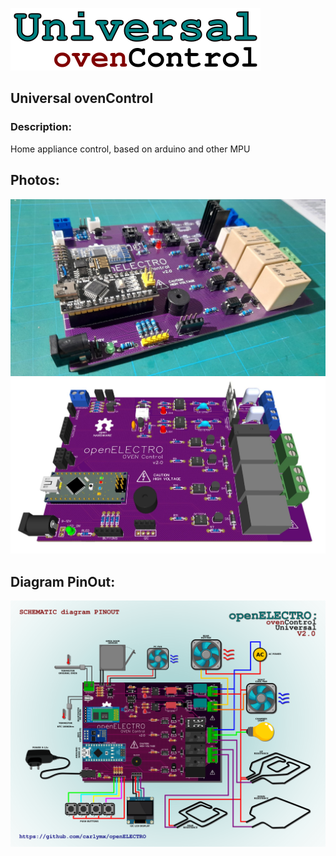 ![Logo Universal ovenControl](data/src/logo.png)

## Universal ovenControl

### Description:

Home appliance control, based on arduino and other MPU


## Photos:

![007](data/photos/007.jpeg)
![012](data/photos/012.jpeg)

## Diagram PinOut:

![diagram](/data/Diagram%20Connections/PCB%20-%20ovenCONTROL%20Diagram.png)

